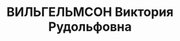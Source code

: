 ---
title: ВИЛЬГЕЛЬМСОН Виктория Рудольфовна
description: 'Род. в 1889, Санкт-Петербург, шведка, обр.: незаконченное высшее, член
  ВКП(б). Проживала: Москва, ул.Горького, д.36, комн.33 (гостиница "Люкс"). Редактор
  в "Издательском товариществе иностранных рабочих в СССР".

  Арестована 27.07.1937. Обв. в шпионаже и участии в троцкистской террористической
  организации. Приговор: ВК ВС СССР, 15.11.1937 – ВМН. Расстреляна 15.11.1937, г.Москва.

  Реабилитирована ВК ВС СССР 13.06.1957'
---